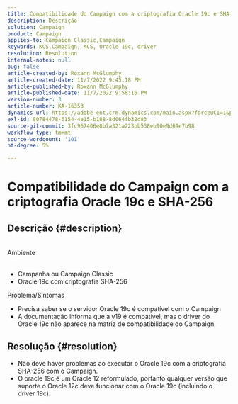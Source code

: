 ```yaml
---
title: Compatibilidade do Campaign com a criptografia Oracle 19c e SHA-256
description: Descrição
solution: Campaign
product: Campaign
applies-to: Campaign Classic,Campaign
keywords: KCS,Campaign, KCS, Oracle 19c, driver
resolution: Resolution
internal-notes: null
bug: false
article-created-by: Roxann McGlumphy
article-created-date: 11/7/2022 9:45:18 PM
article-published-by: Roxann McGlumphy
article-published-date: 11/7/2022 9:58:16 PM
version-number: 3
article-number: KA-16353
dynamics-url: https://adobe-ent.crm.dynamics.com/main.aspx?forceUCI=1&pagetype=entityrecord&etn=knowledgearticle&id=391fe572-e55e-ed11-9561-6045bd006704
exl-id: 80784478-6154-4e15-b188-8d064fb32d83
source-git-commit: 3fc967406e8b7a321a223bb538eb90e9d69e7b98
workflow-type: tm+mt
source-wordcount: '101'
ht-degree: 5%

---
```


# Compatibilidade do Campaign com a criptografia Oracle 19c e SHA-256

## Descrição {#description}

<br>Ambiente<br><br>
- Campanha ou Campaign Classic
- Oracle 19c com criptografia SHA-256

Problema/Sintomas
- Precisa saber se o servidor Oracle 19c é compatível com o Campaign
- A documentação informa que a v19 é compatível, mas o driver do Oracle 19c não aparece na matriz de compatibilidade do Campaign,



## Resolução {#resolution}


- Não deve haver problemas ao executar o Oracle 19c com a criptografia SHA-256 com o Campaign.
- O oracle 19c é um Oracle 12 reformulado, portanto qualquer versão que suporte o Oracle 12c deve funcionar com o Oracle 19c (incluindo o driver 19c).
